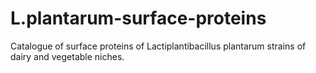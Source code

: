 # L.plantarum-surface-proteins
Catalogue of surface proteins of Lactiplantibacillus plantarum strains of dairy and vegetable niches. 

